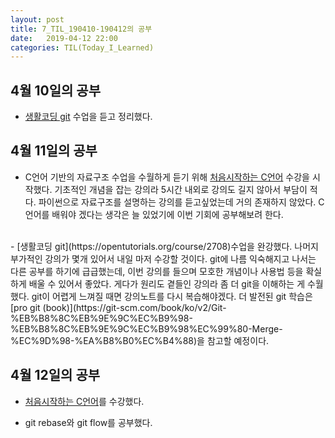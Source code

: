 ```yaml
---
layout: post
title: 7_TIL_190410-190412의 공부
date:   2019-04-12 22:00
categories: TIL(Today_I_Learned)
---
```


## 4월 10일의 공부

- [생활코딩 git](https://opentutorials.org/course/2708) 수업을 듣고 정리했다.

## 4월 11일의 공부

- C언어 기반의 자료구조 수업을 수월하게 듣기 위해 [처음시작하는 C언어](https://www.inflearn.com/course/c/) 수강을 시작했다.
기초적인 개념을 잡는 강의라 5시간 내외로 강의도 길지 않아서 부담이 적다. 파이썬으로 자료구조를 설명하는 강의를 듣고싶었는데 거의 존재하지 않았다. C언어를 배워야 겠다는 생각은 늘 있었기에 이번 기회에 공부해보려 한다.
<br>
- [생활코딩 git](https://opentutorials.org/course/2708)수업을 완강했다. 나머지 부가적인 강의가 몇개 있어서 내일 마저 수강할 것이다. git에 나름 익숙해지고 나서는 다른 공부를 하기에 급급했는데, 이번 강의를 들으며 모호한 개념이나 사용법 등을 확실하게 배울 수 있어서 좋았다. 게다가 원리도 곁들인 강의라 좀 더 git을 이해하는 게 수월했다. git이 어렵게 느껴질 때면 강의노트를 다시 복습해야겠다. 더 발전된 git 학습은 [pro git (book)](https://git-scm.com/book/ko/v2/Git-%EB%B8%8C%EB%9E%9C%EC%B9%98-%EB%B8%8C%EB%9E%9C%EC%B9%98%EC%99%80-Merge-%EC%9D%98-%EA%B8%B0%EC%B4%88)을 참고할 예정이다.


## 4월 12일의 공부

- [처음시작하는 C언어](https://www.inflearn.com/course/c/)를 수강했다.

- git rebase와 git flow를 공부했다.
